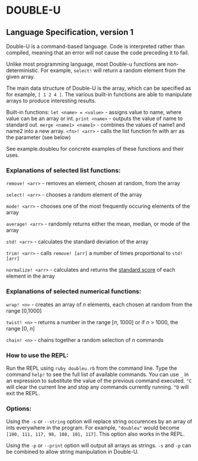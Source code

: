# DOUBLE-U

## Language Specification, version 1

Double-U is a command-based language. Code is interpreted rather than compiled,
meaning that an error will not cause the code preceding it to fail.

Unlike most programming language, most Double-u functions are non-deterministic.
For example, `select!` will return a random element from the given array.

The main data structure of Double-U is the array, which can be specified as for
example, `[ 1 2 4 ]`. The various built-in functions are able to manipulate 
arrays to produce interesting results.

Built-in functions:
`let <name> = <value>` - assigns value to name, where value can be an array or int.
`print <name>` - outputs the value of name to standard out.
`merge <name1> <name1>` - combines the values of name1 and name2 into a new array.
`<fn>! <arr>` - calls the list function fn with arr as the parameter (see below)

See example.doubleu for concrete examples of these functions and their uses.

### Explanations of selected list functions:

`remove! <arr>` - removes an element, chosen at random, from the array

`select! <arr>` - chooses a random element of the array

`mode! <arr>` - chooses one of the most frequently occuring elements of the array

`average! <arr>` - randomly returns either the mean, median, or mode of the array

`std! <arr>` - calculates the standard deviation of the array

`trim! <arr>` - calls `remove! [arr]` a number of times proportional to `std! [arr]`

`normalize! <arr>` - calculates and returns the [standard score](https://en.wikipedia.org/wiki/Standard_score) of each element in the array

### Explanations of selected numerical functions:

`wrap! <n>` - creates an array of *n* elements, each chosen at random from the range [0,1000]

`twist! <n>` - returns a number in the range [*n*, 1000] or if *n* > 1000, the range [0, *n*]

`chain! <n>` - chains together a random selection of *n* commands

### How to use the REPL:

Run the REPL using `ruby doubleu.rb` from the command line. Type the command `help!` to see the full list of available commands. You can use `_` in an expression to substitute the value of the previous command executed. `^C` will clear the current line and stop any commands currently running. `^D` will exit the REPL.

### Options:

Using the `-s` or `--string` option will replace string occurences by an array of ints everywhere in the program. For example, `"doubleu"` would become `[100, 111, 117, 98, 108, 101, 117]`. This option also works in the REPL.

Using the `-p` or `--print` option will output all arrays as strings. `-s` and `-p` can be combined to allow string manipulation in Double-U.
